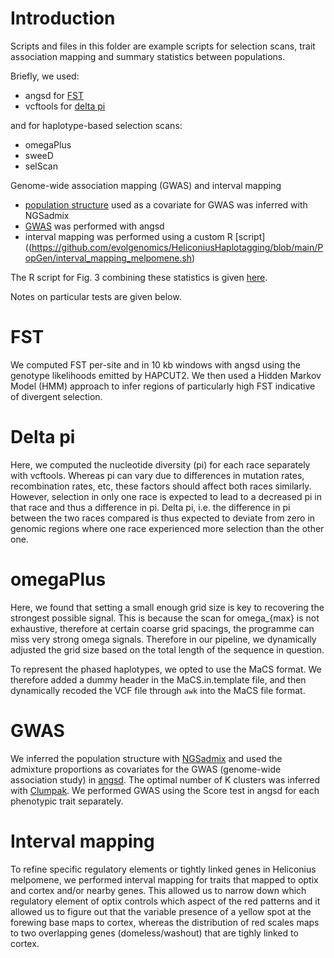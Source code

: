 # Introduction
Scripts and files in this folder are example scripts for selection scans, trait association mapping and summary statistics between populations.

Briefly, we used: 
* angsd for [FST](https://github.com/evolgenomics/HeliconiusHaplotagging/blob/main/PopGen/FST_melpomene.sh)
* vcftools for [delta pi](https://github.com/evolgenomics/HeliconiusHaplotagging/blob/main/PopGen/delta_pi.sh)

and for haplotype-based selection scans:
* omegaPlus
* sweeD
* selScan

Genome-wide association mapping (GWAS) and interval mapping
* [population structure](https://github.com/evolgenomics/HeliconiusHaplotagging/blob/main/PopGen/NGSadmix.sh) used as a covariate for GWAS was inferred with NGSadmix 
* [GWAS](https://github.com/evolgenomics/HeliconiusHaplotagging/blob/main/PopGen/GWAS) was performed with angsd 
* interval mapping was performed using a custom R [script]((https://github.com/evolgenomics/HeliconiusHaplotagging/blob/main/PopGen/interval_mapping_melpomene.sh)

The R script for Fig. 3 combining these statistics is given [here](https://github.com/evolgenomics/HeliconiusHaplotagging/blob/main/PopGen/plotGenomeScans_Fig3.r).

Notes on particular tests are given below.

# FST
We computed FST per-site and in 10 kb windows with angsd using the genotype likelihoods emitted by HAPCUT2. We then used a Hidden Markov Model (HMM) approach to infer regions of particularly high FST indicative of divergent selection.

# Delta pi
Here, we computed the nucleotide diversity (pi) for each race separately with vcftools. Whereas pi can vary due to differences in mutation rates, recombination rates, etc, these factors should affect both races similarly. However, selection in only one race is expected to lead to a decreased pi in that race and thus a difference in pi. Delta pi, i.e. the difference in pi between the two races compared is thus expected to deviate from zero in genomic regions where one race experienced more selection than the other one.

# omegaPlus
Here, we found that setting a small enough grid size is key to recovering the strongest possible signal. This is because the scan for omega_{max} is not exhaustive, therefore at certain coarse grid spacings, the programme can miss very strong omega signals.
Therefore in our pipeline, we dynamically adjusted the grid size based on the total length of the sequence in question.

To represent the phased haplotypes, we opted to use the MaCS format. We therefore added a dummy header in the MaCS.in.template file, and then dynamically recoded the VCF file through `awk` into the MaCS file format.

# GWAS
We inferred the population structure with [NGSadmix](http://www.popgen.dk/software/index.php/NgsAdmix) and used the admixture proportions as covariates for the GWAS (genome-wide association study) in [angsd](http://www.popgen.dk/angsd/index.php/Association). The optimal number of K clusters was inferred with [Clumpak](http://clumpak.tau.ac.il/). We performed GWAS using the Score test in angsd for each phenotypic trait separately.

# Interval mapping
To refine specific regulatory elements or tightly linked genes in Heliconius melpomene, we performed interval mapping for traits that mapped to optix and cortex and/or nearby genes. This allowed us to narrow down which regulatory element of optix controls which aspect of the red patterns and it allowed us to figure out that the variable presence of a yellow spot at the forewing base maps to cortex, whereas the distribution of red scales maps to two overlapping genes (domeless/washout) that are tighly linked to cortex.
